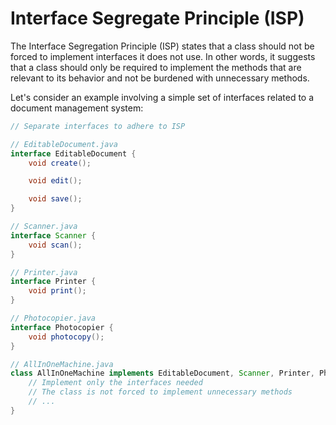 # Interface Segregate Principle (ISP)


The Interface Segregation Principle (ISP) states that a class should not be forced to implement interfaces it does not use. In other words, it suggests that a class should only be required to implement the methods that are relevant to its behavior and not be burdened with unnecessary methods.

Let's consider an example involving a simple set of interfaces related to a document management system:

```java
// Separate interfaces to adhere to ISP

// EditableDocument.java
interface EditableDocument {
    void create();

    void edit();

    void save();
}

// Scanner.java
interface Scanner {
    void scan();
}

// Printer.java
interface Printer {
    void print();
}

// Photocopier.java
interface Photocopier {
    void photocopy();
}

// AllInOneMachine.java
class AllInOneMachine implements EditableDocument, Scanner, Printer, Photocopier {
    // Implement only the interfaces needed
    // The class is not forced to implement unnecessary methods
    // ...
}

```

